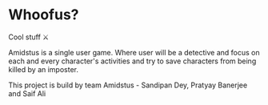 # Whoofus?
Cool stuff ⚔️

Amidstus is a single user game. Where user will be a detective and focus on each and every character's activities and try to save characters from being killed by an imposter.


This project is build by team Amidstus - Sandipan Dey, Pratyay Banerjee and Saif Ali

